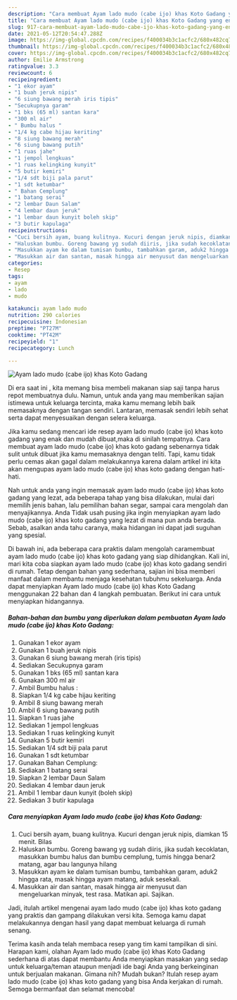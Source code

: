 ```yaml
---
description: "Cara membuat Ayam lado mudo (cabe ijo) khas Koto Gadang yang enak dan Mudah Dibuat"
title: "Cara membuat Ayam lado mudo (cabe ijo) khas Koto Gadang yang enak dan Mudah Dibuat"
slug: 917-cara-membuat-ayam-lado-mudo-cabe-ijo-khas-koto-gadang-yang-enak-dan-mudah-dibuat
date: 2021-05-12T20:54:47.288Z
image: https://img-global.cpcdn.com/recipes/f400034b3c1acfc2/680x482cq70/ayam-lado-mudo-cabe-ijo-khas-koto-gadang-foto-resep-utama.jpg
thumbnail: https://img-global.cpcdn.com/recipes/f400034b3c1acfc2/680x482cq70/ayam-lado-mudo-cabe-ijo-khas-koto-gadang-foto-resep-utama.jpg
cover: https://img-global.cpcdn.com/recipes/f400034b3c1acfc2/680x482cq70/ayam-lado-mudo-cabe-ijo-khas-koto-gadang-foto-resep-utama.jpg
author: Emilie Armstrong
ratingvalue: 3.3
reviewcount: 6
recipeingredient:
- "1 ekor ayam"
- "1 buah jeruk nipis"
- "6 siung bawang merah iris tipis"
- "Secukupnya garam"
- "1 bks (65 ml) santan kara"
- "300 ml air"
- " Bumbu halus "
- "1/4 kg cabe hijau keriting"
- "8 siung bawang merah"
- "6 siung bawang putih"
- "1 ruas jahe"
- "1 jempol lengkuas"
- "1 ruas kelingking kunyit"
- "5 butir kemiri"
- "1/4 sdt biji pala parut"
- "1 sdt ketumbar"
- " Bahan Cemplung"
- "1 batang serai"
- "2 lembar Daun Salam"
- "4 lembar daun jeruk"
- "1 lembar daun kunyit boleh skip"
- "3 butir kapulaga"
recipeinstructions:
- "Cuci bersih ayam, buang kulitnya. Kucuri dengan jeruk nipis, diamkan 15 menit. Bilas"
- "Haluskan bumbu. Goreng bawang yg sudah diiris, jika sudah kecoklatan, masukkan bumbu halus dan bumbu cemplung, tumis hingga benar2 matang, agar bau langunya hilang"
- "Masukkan ayam ke dalam tumisan bumbu, tambahkan garam, aduk2 hingga rata, masak hingga ayam matang, aduk sesekali."
- "Masukkan air dan santan, masak hingga air menyusut dan mengeluarkan minyak, test rasa. Matikan api. Sajikan."
categories:
- Resep
tags:
- ayam
- lado
- mudo

katakunci: ayam lado mudo 
nutrition: 290 calories
recipecuisine: Indonesian
preptime: "PT27M"
cooktime: "PT42M"
recipeyield: "1"
recipecategory: Lunch

---
```



![Ayam lado mudo (cabe ijo) khas Koto Gadang](https://img-global.cpcdn.com/recipes/f400034b3c1acfc2/680x482cq70/ayam-lado-mudo-cabe-ijo-khas-koto-gadang-foto-resep-utama.jpg)

Di era  saat ini , kita memang bisa membeli makanan siap saji tanpa harus repot membuatnya dulu. Namun, untuk anda yang mau memberikan sajian istimewa untuk keluarga tercinta, maka kamu memang lebih baik memasaknya dengan tangan sendiri. Lantaran, memasak sendiri lebih sehat serta dapat menyesuaikan dengan selera keluarga.

Jika kamu sedang mencari ide resep ayam lado mudo (cabe ijo) khas koto gadang yang enak dan mudah dibuat,maka di sinilah tempatnya. Cara membuat ayam lado mudo (cabe ijo) khas koto gadang  sebenarnya tidak sulit untuk dibuat jika kamu memasaknya dengan teliti. Tapi, kamu tidak perlu cemas akan gagal dalam melakukannya 
karena dalam artikel ini kita akan mengupas ayam lado mudo (cabe ijo) khas koto gadang dengan hati-hati.  



Nah untuk anda yang ingin memasak ayam lado mudo (cabe ijo) khas koto gadang yang lezat, ada beberapa tahap yang bisa dilakukan, mulai dari memilih jenis bahan, lalu pemilihan bahan segar, sampai cara mengolah dan menyajikannya. Anda Tidak usah pusing jika ingin menyiapkan ayam lado mudo (cabe ijo) khas koto gadang yang lezat di mana pun anda berada. Sebab, asalkan anda  tahu caranya, maka hidangan ini dapat jadi suguhan yang spesial.

Di bawah ini, ada beberapa cara praktis  dalam mengolah caramembuat ayam lado mudo (cabe ijo) khas koto gadang yang siap dihidangkan. Kali ini, mari kita coba siapkan ayam lado mudo (cabe ijo) khas koto gadang sendiri di rumah. Tetap dengan bahan yang sederhana, sajian ini bisa memberi manfaat dalam membantu menjaga kesehatan tubuhmu sekeluarga. Anda dapat menyiapkan Ayam lado mudo (cabe ijo) khas Koto Gadang menggunakan 22 bahan dan 4 langkah pembuatan. Berikut ini cara untuk menyiapkan hidangannya.

<!--inarticleads1-->

##### Bahan-bahan dan bumbu yang diperlukan dalam pembuatan Ayam lado mudo (cabe ijo) khas Koto Gadang:

1. Gunakan 1 ekor ayam
1. Gunakan 1 buah jeruk nipis
1. Gunakan 6 siung bawang merah (iris tipis)
1. Sediakan Secukupnya garam
1. Gunakan 1 bks (65 ml) santan kara
1. Gunakan 300 ml air
1. Ambil  Bumbu halus :
1. Siapkan 1/4 kg cabe hijau keriting
1. Ambil 8 siung bawang merah
1. Ambil 6 siung bawang putih
1. Siapkan 1 ruas jahe
1. Sediakan 1 jempol lengkuas
1. Sediakan 1 ruas kelingking kunyit
1. Gunakan 5 butir kemiri
1. Sediakan 1/4 sdt biji pala parut
1. Gunakan 1 sdt ketumbar
1. Gunakan  Bahan Cemplung:
1. Sediakan 1 batang serai
1. Siapkan 2 lembar Daun Salam
1. Sediakan 4 lembar daun jeruk
1. Ambil 1 lembar daun kunyit (boleh skip)
1. Sediakan 3 butir kapulaga




<!--inarticleads2-->

##### Cara menyiapkan Ayam lado mudo (cabe ijo) khas Koto Gadang:

1. Cuci bersih ayam, buang kulitnya. Kucuri dengan jeruk nipis, diamkan 15 menit. Bilas
1. Haluskan bumbu. Goreng bawang yg sudah diiris, jika sudah kecoklatan, masukkan bumbu halus dan bumbu cemplung, tumis hingga benar2 matang, agar bau langunya hilang
1. Masukkan ayam ke dalam tumisan bumbu, tambahkan garam, aduk2 hingga rata, masak hingga ayam matang, aduk sesekali.
1. Masukkan air dan santan, masak hingga air menyusut dan mengeluarkan minyak, test rasa. Matikan api. Sajikan.




Jadi, itulah artikel mengenai  ayam lado mudo (cabe ijo) khas koto gadang  yang praktis dan gampang dilakukan versi kita. Semoga kamu dapat melakukannya dengan hasil yang dapat membuat keluarga di rumah senang. 

Terima kasih anda telah membaca resep yang tim kami tampilkan di sini. Harapan kami, olahan  Ayam lado mudo (cabe ijo) khas Koto Gadang sederhana di atas dapat membantu Anda menyiapkan masakan yang sedap untuk keluarga/teman ataupun menjadi ide bagi Anda yang berkeinginan untuk berjualan makanan. Gimana nih? Mudah bukan? Itulah resep ayam lado mudo (cabe ijo) khas koto gadang yang bisa Anda kerjakan di rumah. Semoga bermanfaat dan selamat mencoba!

